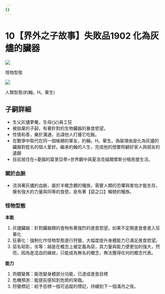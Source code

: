 ```yaml
---
{}
---
```

# 10【界外之子故事】失敗品1902 化為灰燼的臟器

[![](https://i.pinimg.com/564x/be/69/71/be69712dd691f714e029e7f7ac0d7eb0.jpg)](https://i.pinimg.com/564x/be/69/71/be69712dd691f714e029e7f7ac0d7eb0.jpg)

怪物型態

[![](https://cdn.readmoo.com/cover/no/gecnzfg_460x580.jpg?v=1597979430)](https://cdn.readmoo.com/cover/no/gecnzfg_460x580.jpg?v=1597979430)

人類型態(約翰。H。華生)

## 子嗣詳細

- 生父灰燼夢魘，生母(父)員工狂
- 被拋棄的子嗣，有著針對的生物臟器的暴食慾望。
- 性情和善，樂於溝通，忌諱他人打擾它吃飯。
- 在戰爭中取代在同一個帳棚的軍友，約翰。H。華生。偽裝理由是化為灰燼的臟器對姓名的個人愛好。繼承約翰的人生，完成他的想要照顧好家人與朋友的遺願
- 目前居住在<憂國的莫里亞蒂>世界觀中與夏洛克福爾摩斯分租房屋生活。

### 關於血脈

- 流淌著灰燼的血脈，屬於半概念體的種族，需要人類的恐懼與害怕才能生存，擁有強大的力量與同等的食慾，是有著【惡之口】稱號的種族。

### **怪物型態**

**本能**

1. 灰燼臟器：針對臟器類的食物有著強烈的進食慾望。如果不定期進食會進入狂暴化
2. 狂暴化：強制化作怪物型態進行狩獵，大幅度提升身體能力已滿足進食慾望。
3. 惡名昭彰，劣等：越是在概念上被定義為惡，其力量與能力便更加的強大，然而，因為是混血的緣故，只能成為無名的概念，無法獲得任何的概念代表。

**能力**

1. 肉體變異：能改變身體部分功能，已達成進食目標
2. 危機預測：能提前感知到危險的來臨。
3. 狩獵標記：給予目標一個可追蹤的標記，持續到下一個滿月之夜。